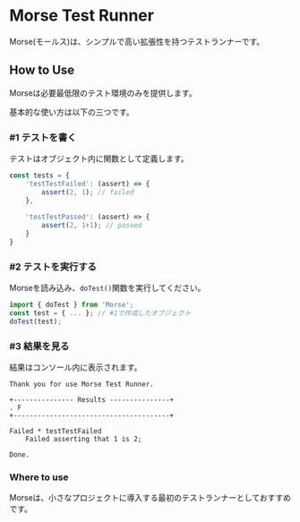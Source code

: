 # Morse Test Runner

Morse(モールス)は、シンプルで高い拡張性を持つテストランナーです。

## How to Use
Morseは必要最低限のテスト環境のみを提供します。

基本的な使い方は以下の三つです。

### #1 テストを書く

テストはオブジェクト内に関数として定義します。

```javascript
const tests = {
    'testTestFailed': (assert) => {
        assert(2, 1); // failed
    },
    
    'testTestPassed': (assert) => {
        assert(2, 1+1); // passed
    }
}
```

### #2 テストを実行する

Morseを読み込み、`doTest()`関数を実行してください。

```javascript
import { doTest } from 'Morse';
const test = { ... }; // #1で作成したオブジェクト
doTest(test);
```

### #3 結果を見る
結果はコンソール内に表示されます。

```
Thank you for use Morse Test Runner.

+--------------- Results ---------------+
. F
+---------------------------------------+

Failed * testTestFailed
    Failed asserting that 1 is 2;

Done.
```


### Where to use

Morseは、小さなプロジェクトに導入する最初のテストランナーとしておすすめです。




